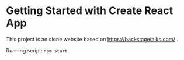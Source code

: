 # Getting Started with Create React App

This project is an clone website based on https://backstagetalks.com/ .

Running script: ```npm start```
